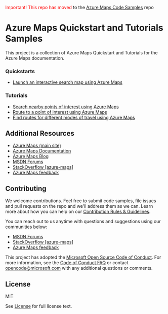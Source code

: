 <span style="color:red">Important! This repo has moved</span> to the  [Azure Maps Code Samples](https://github.com/Azure-Samples/AzureMapsCodeSamples) repo

# Azure Maps Quickstart and Tutorials Samples

This project is a collection of Azure Maps Quickstart and Tutorials for the Azure Maps documentation.

### Quickstarts

* [Launch an interactive search map using Azure Maps](https://docs.microsoft.com/azure/azure-maps/quick-demo-map-app)

### Tutorials

* [Search nearby points of interest using Azure Maps](https://docs.microsoft.com/azure/azure-maps/tutorial-search-location)
* [Route to a point of interest using Azure Maps](https://docs.microsoft.com/azure/azure-maps/tutorial-route-location)
* [Find routes for different modes of travel using Azure Maps](https://docs.microsoft.com/azure/azure-maps/tutorial-prioritized-routes)

## Additional Resources ##

* [Azure Maps (main site)](https://azure.com/maps)
* [Azure Maps Documentation](https://docs.microsoft.com/azure/azure-maps/index)
* [Azure Maps Blog](https://azure.microsoft.com/blog/topics/azure-maps/)
* [MSDN Forums](https://social.msdn.microsoft.com/Forums/en-US/home?forum=azurelbs)
* [StackOverflow [azure-maps]](https://stackoverflow.com/questions/tagged/azure-maps)
* [Azure Maps feedback](https://feedback.azure.com/forums/909172-azure-maps)

## Contributing ##

We welcome contributions. Feel free to submit code samples, file issues and pull requests on the repo and we'll address them as we can. 
Learn more about how you can help on our [Contribution Rules & Guidelines](CONTRIBUTING.md). 

You can reach out to us anytime with questions and suggestions using our communities below:
* [MSDN Forums](https://social.msdn.microsoft.com/Forums/en-US/home?forum=azurelbs)
* [StackOverflow [azure-maps]](https://stackoverflow.com/questions/tagged/azure-maps)
* [Azure Maps feedback](https://feedback.azure.com/forums/909172-azure-maps)

This project has adopted the [Microsoft Open Source Code of Conduct](https://opensource.microsoft.com/codeofconduct/). 
For more information, see the [Code of Conduct FAQ](https://opensource.microsoft.com/codeofconduct/faq/) or 
contact [opencode@microsoft.com](mailto:opencode@microsoft.com) with any additional questions or comments.

## License ##

MIT
 
See [License](LICENSE.md) for full license text.
